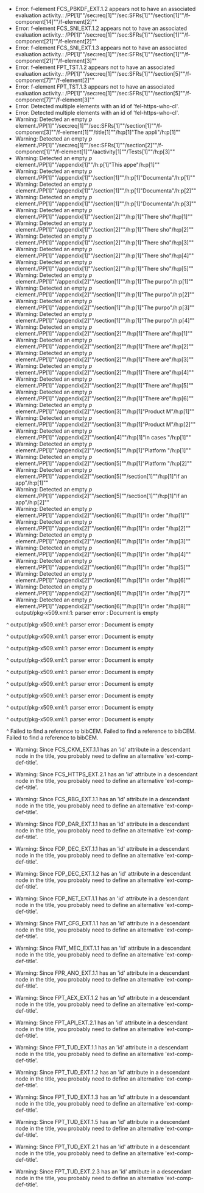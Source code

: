 * Error: f-element FCS_PBKDF_EXT.1.2  appears not to have an associated evaluation activity.:
        /PP[1]""/sec:req[1]""/sec:SFRs[1]""/section[1]""/f-component[14]""/f-element[2]""
* Error: f-element FCS_SNI_EXT.1.2  appears not to have an associated evaluation activity.:
        /PP[1]""/sec:req[1]""/sec:SFRs[1]""/section[1]""/f-component[21]""/f-element[2]""
* Error: f-element FCS_SNI_EXT.1.3  appears not to have an associated evaluation activity.:
        /PP[1]""/sec:req[1]""/sec:SFRs[1]""/section[1]""/f-component[21]""/f-element[3]""
* Error: f-element FPT_TST.1.2  appears not to have an associated evaluation activity.:
        /PP[1]""/sec:req[1]""/sec:SFRs[1]""/section[5]""/f-component[7]""/f-element[2]""
* Error: f-element FPT_TST.1.3  appears not to have an associated evaluation activity.:
        /PP[1]""/sec:req[1]""/sec:SFRs[1]""/section[5]""/f-component[7]""/f-element[3]""
* Error: Detected multiple elements with an id of 'fel-https-who-cl'.
* Error: Detected multiple elements with an id of 'fel-https-who-cl'.
* Warning: Detected an empty _p_ element./PP[1]""/sec:req[1]""/sec:SFRs[1]""/section[1]""/f-component[3]""/f-element[1]""/title[1]""/h:p[1]"The appli"/h:p[1]""
* Warning: Detected an empty _p_ element./PP[1]""/sec:req[1]""/sec:SFRs[1]""/section[2]""/f-component[1]""/f-element[1]""/aactivity[1]""/Tests[1]""/h:p[3]""
* Warning: Detected an empty _p_ element./PP[1]""/appendix[1]""/h:p[1]"This appe"/h:p[1]""
* Warning: Detected an empty _p_ element./PP[1]""/appendix[1]""/section[1]""/h:p[1]"Documenta"/h:p[1]""
* Warning: Detected an empty _p_ element./PP[1]""/appendix[1]""/section[1]""/h:p[1]"Documenta"/h:p[2]""
* Warning: Detected an empty _p_ element./PP[1]""/appendix[1]""/section[1]""/h:p[1]"Documenta"/h:p[3]""
* Warning: Detected an empty _p_ element./PP[1]""/appendix[1]""/section[2]""/h:p[1]"There sho"/h:p[1]""
* Warning: Detected an empty _p_ element./PP[1]""/appendix[1]""/section[2]""/h:p[1]"There sho"/h:p[2]""
* Warning: Detected an empty _p_ element./PP[1]""/appendix[1]""/section[2]""/h:p[1]"There sho"/h:p[3]""
* Warning: Detected an empty _p_ element./PP[1]""/appendix[1]""/section[2]""/h:p[1]"There sho"/h:p[4]""
* Warning: Detected an empty _p_ element./PP[1]""/appendix[1]""/section[2]""/h:p[1]"There sho"/h:p[5]""
* Warning: Detected an empty _p_ element./PP[1]""/appendix[2]""/section[1]""/h:p[1]"The purpo"/h:p[1]""
* Warning: Detected an empty _p_ element./PP[1]""/appendix[2]""/section[1]""/h:p[1]"The purpo"/h:p[2]""
* Warning: Detected an empty _p_ element./PP[1]""/appendix[2]""/section[1]""/h:p[1]"The purpo"/h:p[3]""
* Warning: Detected an empty _p_ element./PP[1]""/appendix[2]""/section[1]""/h:p[1]"The purpo"/h:p[4]""
* Warning: Detected an empty _p_ element./PP[1]""/appendix[2]""/section[2]""/h:p[1]"There are"/h:p[1]""
* Warning: Detected an empty _p_ element./PP[1]""/appendix[2]""/section[2]""/h:p[1]"There are"/h:p[2]""
* Warning: Detected an empty _p_ element./PP[1]""/appendix[2]""/section[2]""/h:p[1]"There are"/h:p[3]""
* Warning: Detected an empty _p_ element./PP[1]""/appendix[2]""/section[2]""/h:p[1]"There are"/h:p[4]""
* Warning: Detected an empty _p_ element./PP[1]""/appendix[2]""/section[2]""/h:p[1]"There are"/h:p[5]""
* Warning: Detected an empty _p_ element./PP[1]""/appendix[2]""/section[2]""/h:p[1]"There are"/h:p[6]""
* Warning: Detected an empty _p_ element./PP[1]""/appendix[2]""/section[3]""/h:p[1]"Product M"/h:p[1]""
* Warning: Detected an empty _p_ element./PP[1]""/appendix[2]""/section[3]""/h:p[1]"Product M"/h:p[2]""
* Warning: Detected an empty _p_ element./PP[1]""/appendix[2]""/section[4]""/h:p[1]"In cases "/h:p[1]""
* Warning: Detected an empty _p_ element./PP[1]""/appendix[2]""/section[5]""/h:p[1]"Platform "/h:p[1]""
* Warning: Detected an empty _p_ element./PP[1]""/appendix[2]""/section[5]""/h:p[1]"Platform "/h:p[2]""
* Warning: Detected an empty _p_ element./PP[1]""/appendix[2]""/section[5]""/section[1]""/h:p[1]"If an app"/h:p[1]""
* Warning: Detected an empty _p_ element./PP[1]""/appendix[2]""/section[5]""/section[1]""/h:p[1]"If an app"/h:p[2]""
* Warning: Detected an empty _p_ element./PP[1]""/appendix[2]""/section[6]""/h:p[1]"In order "/h:p[1]""
* Warning: Detected an empty _p_ element./PP[1]""/appendix[2]""/section[6]""/h:p[1]"In order "/h:p[2]""
* Warning: Detected an empty _p_ element./PP[1]""/appendix[2]""/section[6]""/h:p[1]"In order "/h:p[3]""
* Warning: Detected an empty _p_ element./PP[1]""/appendix[2]""/section[6]""/h:p[1]"In order "/h:p[4]""
* Warning: Detected an empty _p_ element./PP[1]""/appendix[2]""/section[6]""/h:p[1]"In order "/h:p[5]""
* Warning: Detected an empty _p_ element./PP[1]""/appendix[2]""/section[6]""/h:p[1]"In order "/h:p[6]""
* Warning: Detected an empty _p_ element./PP[1]""/appendix[2]""/section[6]""/h:p[1]"In order "/h:p[7]""
* Warning: Detected an empty _p_ element./PP[1]""/appendix[2]""/section[6]""/h:p[1]"In order "/h:p[8]""
output/pkg-x509.xml:1: parser error : Document is empty

^
output/pkg-x509.xml:1: parser error : Document is empty

^
output/pkg-x509.xml:1: parser error : Document is empty

^
output/pkg-x509.xml:1: parser error : Document is empty

^
output/pkg-x509.xml:1: parser error : Document is empty

^
output/pkg-x509.xml:1: parser error : Document is empty

^
output/pkg-x509.xml:1: parser error : Document is empty

^
output/pkg-x509.xml:1: parser error : Document is empty

^
output/pkg-x509.xml:1: parser error : Document is empty

^
output/pkg-x509.xml:1: parser error : Document is empty

^
 Failed to find a reference to bibCEM.
 Failed to find a reference to bibCEM.
 Failed to find a reference to bibCEM.
* Warning: Since FCS_CKM_EXT.1.1 has an 'id' attribute in a descendant node in the title, you probably need to define an alternative 'ext-comp-def-title'.
                       
* Warning: Since FCS_HTTPS_EXT.2.1 has an 'id' attribute in a descendant node in the title, you probably need to define an alternative 'ext-comp-def-title'.
                       
* Warning: Since FCS_RBG_EXT.1.1 has an 'id' attribute in a descendant node in the title, you probably need to define an alternative 'ext-comp-def-title'.
                       
* Warning: Since FDP_DAR_EXT.1.1 has an 'id' attribute in a descendant node in the title, you probably need to define an alternative 'ext-comp-def-title'.
                       
* Warning: Since FDP_DEC_EXT.1.1 has an 'id' attribute in a descendant node in the title, you probably need to define an alternative 'ext-comp-def-title'.
                       
* Warning: Since FDP_DEC_EXT.1.2 has an 'id' attribute in a descendant node in the title, you probably need to define an alternative 'ext-comp-def-title'.
                       
* Warning: Since FDP_NET_EXT.1.1 has an 'id' attribute in a descendant node in the title, you probably need to define an alternative 'ext-comp-def-title'.
                       
* Warning: Since FMT_CFG_EXT.1.1 has an 'id' attribute in a descendant node in the title, you probably need to define an alternative 'ext-comp-def-title'.
                       
* Warning: Since FMT_MEC_EXT.1.1 has an 'id' attribute in a descendant node in the title, you probably need to define an alternative 'ext-comp-def-title'.
                       
* Warning: Since FPR_ANO_EXT.1.1 has an 'id' attribute in a descendant node in the title, you probably need to define an alternative 'ext-comp-def-title'.
                       
* Warning: Since FPT_AEX_EXT.1.2 has an 'id' attribute in a descendant node in the title, you probably need to define an alternative 'ext-comp-def-title'.
                       
* Warning: Since FPT_API_EXT.2.1 has an 'id' attribute in a descendant node in the title, you probably need to define an alternative 'ext-comp-def-title'.
                       
* Warning: Since FPT_TUD_EXT.1.1 has an 'id' attribute in a descendant node in the title, you probably need to define an alternative 'ext-comp-def-title'.
                       
* Warning: Since FPT_TUD_EXT.1.2 has an 'id' attribute in a descendant node in the title, you probably need to define an alternative 'ext-comp-def-title'.
                       
* Warning: Since FPT_TUD_EXT.1.3 has an 'id' attribute in a descendant node in the title, you probably need to define an alternative 'ext-comp-def-title'.
                       
* Warning: Since FPT_TUD_EXT.1.5 has an 'id' attribute in a descendant node in the title, you probably need to define an alternative 'ext-comp-def-title'.
                       
* Warning: Since FPT_TUD_EXT.2.1 has an 'id' attribute in a descendant node in the title, you probably need to define an alternative 'ext-comp-def-title'.
                       
* Warning: Since FPT_TUD_EXT.2.3 has an 'id' attribute in a descendant node in the title, you probably need to define an alternative 'ext-comp-def-title'.
                       
